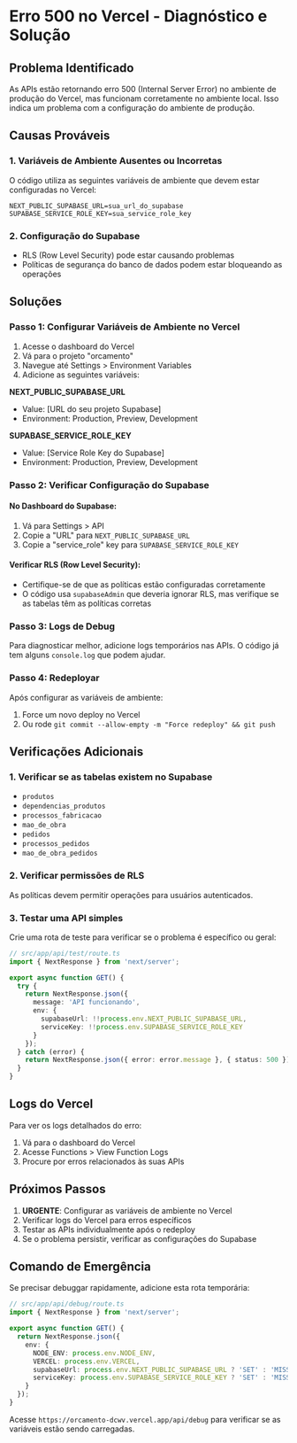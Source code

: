 # Erro 500 no Vercel - Diagnóstico e Solução

## Problema Identificado

As APIs estão retornando erro 500 (Internal Server Error) no ambiente de produção do Vercel, mas funcionam corretamente no ambiente local. Isso indica um problema com a configuração do ambiente de produção.

## Causas Prováveis

### 1. **Variáveis de Ambiente Ausentes ou Incorretas**
O código utiliza as seguintes variáveis de ambiente que devem estar configuradas no Vercel:

```env
NEXT_PUBLIC_SUPABASE_URL=sua_url_do_supabase
SUPABASE_SERVICE_ROLE_KEY=sua_service_role_key
```

### 2. **Configuração do Supabase**
- RLS (Row Level Security) pode estar causando problemas
- Políticas de segurança do banco de dados podem estar bloqueando as operações

## Soluções

### Passo 1: Configurar Variáveis de Ambiente no Vercel

1. Acesse o dashboard do Vercel
2. Vá para o projeto "orcamento"
3. Navegue até Settings > Environment Variables
4. Adicione as seguintes variáveis:

**NEXT_PUBLIC_SUPABASE_URL**
- Value: [URL do seu projeto Supabase]
- Environment: Production, Preview, Development

**SUPABASE_SERVICE_ROLE_KEY**
- Value: [Service Role Key do Supabase]
- Environment: Production, Preview, Development

### Passo 2: Verificar Configuração do Supabase

#### No Dashboard do Supabase:
1. Vá para Settings > API
2. Copie a "URL" para `NEXT_PUBLIC_SUPABASE_URL`
3. Copie a "service_role" key para `SUPABASE_SERVICE_ROLE_KEY`

#### Verificar RLS (Row Level Security):
- Certifique-se de que as políticas estão configuradas corretamente
- O código usa `supabaseAdmin` que deveria ignorar RLS, mas verifique se as tabelas têm as políticas corretas

### Passo 3: Logs de Debug

Para diagnosticar melhor, adicione logs temporários nas APIs. O código já tem alguns `console.log` que podem ajudar.

### Passo 4: Redeployar

Após configurar as variáveis de ambiente:
1. Force um novo deploy no Vercel
2. Ou rode `git commit --allow-empty -m "Force redeploy" && git push`

## Verificações Adicionais

### 1. **Verificar se as tabelas existem no Supabase**
- `produtos`
- `dependencias_produtos`
- `processos_fabricacao`
- `mao_de_obra`
- `pedidos`
- `processos_pedidos`
- `mao_de_obra_pedidos`

### 2. **Verificar permissões de RLS**
As políticas devem permitir operações para usuários autenticados.

### 3. **Testar uma API simples**
Crie uma rota de teste para verificar se o problema é específico ou geral:

```typescript
// src/app/api/test/route.ts
import { NextResponse } from 'next/server';

export async function GET() {
  try {
    return NextResponse.json({ 
      message: 'API funcionando',
      env: {
        supabaseUrl: !!process.env.NEXT_PUBLIC_SUPABASE_URL,
        serviceKey: !!process.env.SUPABASE_SERVICE_ROLE_KEY
      }
    });
  } catch (error) {
    return NextResponse.json({ error: error.message }, { status: 500 });
  }
}
```

## Logs do Vercel

Para ver os logs detalhados do erro:
1. Vá para o dashboard do Vercel
2. Acesse Functions > View Function Logs
3. Procure por erros relacionados às suas APIs

## Próximos Passos

1. **URGENTE**: Configurar as variáveis de ambiente no Vercel
2. Verificar logs do Vercel para erros específicos
3. Testar as APIs individualmente após o redeploy
4. Se o problema persistir, verificar as configurações do Supabase

## Comando de Emergência

Se precisar debuggar rapidamente, adicione esta rota temporária:

```typescript
// src/app/api/debug/route.ts
import { NextResponse } from 'next/server';

export async function GET() {
  return NextResponse.json({
    env: {
      NODE_ENV: process.env.NODE_ENV,
      VERCEL: process.env.VERCEL,
      supabaseUrl: process.env.NEXT_PUBLIC_SUPABASE_URL ? 'SET' : 'MISSING',
      serviceKey: process.env.SUPABASE_SERVICE_ROLE_KEY ? 'SET' : 'MISSING',
    }
  });
}
```

Acesse `https://orcamento-dcwv.vercel.app/api/debug` para verificar se as variáveis estão sendo carregadas. 